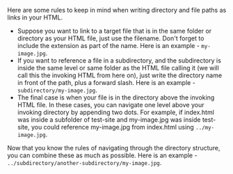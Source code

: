 Here are some rules to keep in mind when writing directory and file paths as links in your HTML.

* Suppose you want to link to a target file that is in the same folder or directory as your HTML file, just use the filename. Don't forget to include the extension as part of the name. Here is an example - ```my-image.jpg```.
* If you want to reference a file in a subdirectory, and the subdirectory is inside the same level or same folder as the HTML file calling it (we will call this the invoking HTML from here on), just write the directory name in front of the path, plus a forward slash. Here is an example -  ```subdirectory/my-image.jpg```.
* The final case is when your file is in the directory above the invoking HTML file. In these cases, you can navigate one level above your invoking directory by appending two dots. For example, if index.html was inside a subfolder of test-site and my-image.jpg was inside test-site, you could reference my-image.jpg from index.html using ```../my-image.jpg```.

Now that you know the rules of navigating through the directory structure, you can combine these as much as possible. Here is an example - ```../subdirectory/another-subdirectory/my-image.jpg```.